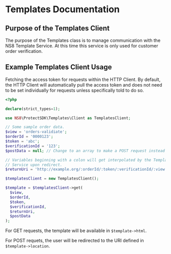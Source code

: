 # Templates Documentation

## Purpose of the Templates Client

The purpose of the Templates class is to manage communication with the NS8
Template Service. At this time this service is only used for customer order
verification.

## Example Templates Client Usage

Fetching the access token for requests within the HTTP Client. By default, the
HTTP Client will automatically pull the access token and does not need to be set
individually for requests unless specifically told to do so.

```php
<?php

declare(strict_types=1);

use NS8\ProtectSDK\Templates\Client as TemplatesClient;

// Some sample order data.
$view = 'orders-validiate';
$orderId = '0000123';
$token = 'abc';
$verificationId = '123';
$postData = null; // Change to an array to make a POST request instead of GET.

// Variables beginning with a colon will get interpolated by the Template
// Service upon redirect.
$returnUri = 'http://example.org/:orderId/:token/:verificationId/:view';

$templatesClient = new TemplatesClient();

$template = $templatesClient->get(
  $view,
  $orderId,
  $token,
  $verificationId,
  $returnUri,
  $postData
);
```

For GET requests, the template will be available in `$template->html`.

For POST requets, the user will be redirected to the URI defined in
`$template->location`.
